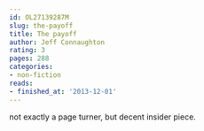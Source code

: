 ```yaml
---
id: OL27139287M
slug: the-payoff
title: The payoff
author: Jeff Connaughton
rating: 3
pages: 288
categories:
- non-fiction
reads:
- finished_at: '2013-12-01'
---
```

not exactly a page turner, but decent insider piece.
